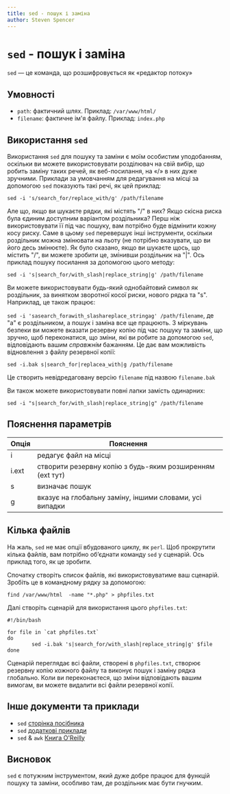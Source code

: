 ```yaml
---
title: sed - пошук і заміна
author: Steven Spencer
---
```


# `sed` - пошук і заміна

`sed` — це команда, що розшифровується як «редактор потоку»

## Умовності

* `path`: фактичний шлях. Приклад: `/var/www/html/`
* `filename`: фактичне ім'я файлу. Приклад: `index.php`

## Використання `sed`

Використання `sed` для пошуку та заміни є моїм особистим уподобанням, оскільки ви можете використовувати розділювач на свій вибір, що робить заміну таких речей, як веб-посилання, на «/» в них дуже зручними. Приклади за умовчанням для редагування на місці за допомогою `sed` показують такі речі, як цей приклад:

`sed -i 's/search_for/replace_with/g' /path/filename`

Але що, якщо ви шукаєте рядки, які містять "/" в них? Якщо скісна риска була єдиним доступним варіантом роздільника? Перш ніж використовувати її під час пошуку, вам потрібно буде відмінити кожну косу риску. Саме в цьому `sed` перевершує інші інструменти, оскільки роздільник можна змінювати на льоту (не потрібно вказувати, що ви його десь змінюєте). Як було сказано, якщо ви шукаєте щось, що містить "/", ви можете зробити це, змінивши роздільник на "|". Ось приклад пошуку посилання за допомогою цього методу:

`sed -i 's|search_for/with_slash|replace_string|g' /path/filename`

Ви можете використовувати будь-який однобайтовий символ як роздільник, за винятком зворотної косої риски, нового рядка та "s". Наприклад, це також працює:

`sed -i 'sasearch_forawith_slashareplace_stringag' /path/filename`, де "a" є роздільником, а пошук і заміна все ще працюють. З міркувань безпеки ви можете вказати резервну копію під час пошуку та заміни, що зручно, щоб переконатися, що зміни, які ви робите за допомогою `sed`, відповідають вашим _справжнім_ бажанням. Це дає вам можливість відновлення з файлу резервної копії:

`sed -i.bak s|search_for|replacea_with|g /path/filename`

Це створить невідредаговану версію `filename` під назвою `filename.bak`

Ви також можете використовувати повні лапки замість одинарних:

`sed -i "s|search_for/with_slash|replace_string|g" /path/filename`

## Пояснення параметрів

| Опція | Пояснення                                                 |
| ----- | --------------------------------------------------------- |
| i     | редагує файл на місці                                     |
| i.ext | створити резервну копію з будь-яким розширенням (ext тут) |
| s     | визначає пошук                                            |
| g     | вказує на глобальну заміну, іншими словами, усі випадки   |

## Кілька файлів

На жаль, `sed` не має опції вбудованого циклу, як `perl`. Щоб прокрутити кілька файлів, вам потрібно об’єднати команду `sed` у сценарій. Ось приклад того, як це зробити.

Спочатку створіть список файлів, які використовуватиме ваш сценарій. Зробіть це в командному рядку за допомогою:

`find /var/www/html  -name "*.php" > phpfiles.txt`

Далі створіть сценарій для використання цього `phpfiles.txt`:

```
#!/bin/bash

for file in `cat phpfiles.txt`
do
        sed -i.bak 's|search_for/with_slash|replace_string|g' $file
done
```
Сценарій переглядає всі файли, створені в `phpfiles.txt`, створює резервну копію кожного файлу та виконує пошук і заміну рядка глобально. Коли ви переконаєтеся, що зміни відповідають вашим вимогам, ви можете видалити всі файли резервної копії.

## Інше документи та приклади

* `sed` [сторінка посібника](https://linux.die.net/man/1/sed)
* `sed` [додаткові приклади](https://www.linuxtechi.com/20-sed-command-examples-linux-users/)
* `sed` & `awk` [Книга O'Reilly](https://www.oreilly.com/library/view/sed-awk/1565922255/)

## Висновок

`sed` є потужним інструментом, який дуже добре працює для функцій пошуку та заміни, особливо там, де роздільник має бути гнучким.
